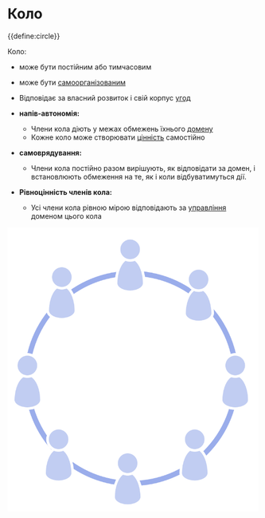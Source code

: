 # Коло

<summary>
{{define:circle}}
</summary>

Коло:

- може бути постійним або тимчасовим
- може бути [самоорганізованим](glossary:self-organization)
- Відповідає за власний розвиток і свій корпус [угод](glossary:agreement)

- **напів-автономія:**
    
    - Члени кола діють у межах обмежень їхнього [домену](glossary:domain)
    - Кожне коло може створювати [цінність](glossary:value) самостійно
- **самоврядування:** 
    - Члени кола постійно разом вирішують, як відповідати за домен, і встановлюють обмеження на те, як і коли відбуватимуться дії. 
- **Рівноцінність членів кола:** 
    - Усі члени кола рівною мірою відповідають за [управління](glossary:governance) доменом цього кола

![Усі члени кола рівною мірою відповідають за управління доменом цього кола](img/circle/circle.png)